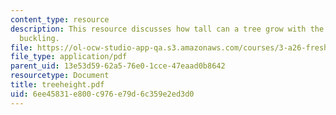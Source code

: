 ```yaml
---
content_type: resource
description: This resource discusses how tall can a tree grow with the help of column
  buckling.
file: https://ol-ocw-studio-app-qa.s3.amazonaws.com/courses/3-a26-freshman-seminar-the-nature-of-engineering-fall-2005/6ee45831e800c976e79d6c359e2ed3d0_treeheight.pdf
file_type: application/pdf
parent_uid: 13e53d59-62a5-76e0-1cce-47eaad0b8642
resourcetype: Document
title: treeheight.pdf
uid: 6ee45831-e800-c976-e79d-6c359e2ed3d0
---
```

